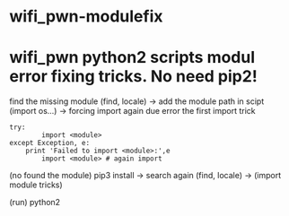 # wifi_pwn-modulefix
# wifi_pwn python2 scripts modul error fixing tricks. No need pip2!

find the missing module (find, locale) -> add the module path in scipt (import os...) -> forcing import again due error the first import trick
```
try:
        import <module>
except Exception, e:
	print 'Failed to import <module>:',e
        import <module> # again import
```


(no found the module)
pip3 install <module> -> search again (find, locale) -> (import module tricks)

(run)
python2 <script>.py -h # --help

--------------------------------------
The only advantage of this is that it doesn't require any dependencies by default!

Some scripts won't work with this method either!
Solution: Download pip2 from source. Recommended use virtualenv in order to avoid other errors.
other info: https://stackoverflow.com/questions/46602880/importerror-no-module-named-scapy-all
--------------------------------------
